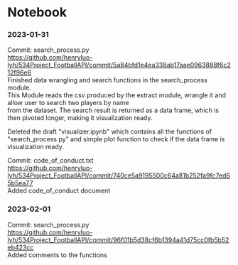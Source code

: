 # Notebook

### 2023-01-31
Commit: search_process.py   
https://github.com/henryluo-lyh/534Project_FootballAPI/commit/5a84bfd1e4ea338ab17aae0963888f6c212f96e6   
Finished data wrangling and search functions in the search_process module.   
This Module reads the csv produced by the extract module, wrangle it and allow user to search two players by name   
from the dataset. The search result is returned as a data frame, which is then pivoted longer, making it visualization ready.    

Deleted the draft "visualizer.ipynb" which contains all the functions of "search_process.py" and simple plot function to check if the data frame is visualization ready.   

Commit: code_of_conduct.txt   
https://github.com/henryluo-lyh/534Project_FootballAPI/commit/740ce5a9195500c64a81b252fa9fc7ed65b5ea77   
Added code_of_conduct document   

### 2023-02-01   
Commit: search_process.py   
https://github.com/henryluo-lyh/534Project_FootballAPI/commit/96f01b5d38cf6b1394a41d75cc0fb5b52eb423cc   
Added comments to the functions